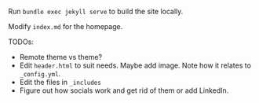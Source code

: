 Run `bundle exec jekyll serve` to build the site locally.

Modify `index.md` for the homepage.

TODOs:
- Remote theme vs theme?
- Edit `header.html` to suit needs. Maybe add image. Note how it relates to `_config.yml`.
- Edit the files in `_includes`
- Figure out how socials work and get rid of them or add LinkedIn.